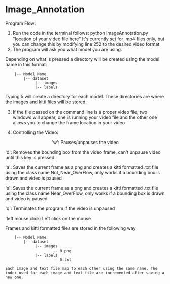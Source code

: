 # Image_Annotation

Program Flow:

1) Run the code in the terminal follows: python ImageAnnotation.py "location of your video file here"
   It's currently set for .mp4 files only, but you can change this by modifying line 252 to the desired video format
2) The program will ask you what model you are using.
  
  Depending on what is pressed a directory will be created using the model name in this format:
  
      	|-- Model Name
		    |-- dataset
			     |-- images
			     |-- labels

  Typing 5 will create a directory for each model. These directories are where the images and kitti files will be stored.
  
3) If the file passed on the command line is a proper video file, two windows will appear, one is running your video file and the other one allows you to change the frame location in your video

4) Controlling the Video:
<p style="text-align:center;">'w': Pauses/unpauses the video</p>
<p style="text-align:left;">'d': Removes the bounding box from the video frame, can't unpause video until this key is pressed</p>
<p style="text-align:left;">'a': Saves the current frame as a png and creates a kitti formatted .txt file using the class name Not_Near_OverFlow, only works if a bounding box is drawn and video is paused</p>
<p style="text-align:left;">'s': Saves the current frame as a png and creates a kitti formatted .txt file using the class name Near_OverFlow, only works if a bounding box is drawn and video is paused</p>
<p style="text-align:left;">'q': Terminates the program if the video is unpaused</p>
<p style="text-align:left;">'left mouse click: Left click on the mouse</p>
   
   Frames and kitti formatted files are stored in the following way
  
  
      	|-- Model Name
		    |-- dataset
			     |-- images
		                 -- 0.png
			     |-- labels
                         -- 0.txt
              
    Each image and text file map to each other using the same name. The index used for each image and text file are incremented after saving a new one.

